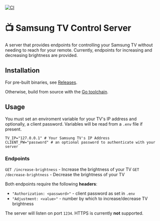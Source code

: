 [![CI](https://github.com/austin-weeks/tv-control-server/actions/workflows/CI.yml/badge.svg)](https://github.com/austin-weeks/tv-control-server/actions/workflows/CI.yml)

# 📺 Samsung TV Control Server
A server that provides endpoints for controlling your Samsung TV without needing to reach for your remote. Currently, endpoints for increasing and decreasing brightness are provided.

## Installation
For pre-built binaries, see [Releases](/releases).

Otherwise, build from source with the [Go toolchain](https://go.dev/).

## Usage
You must set an enviroment variable for your TV's IP address and optionally, a client password. Variables will be read from a `.env` file if present.

```shell
TV_IP="127.0.0.1" # Your Samsung TV's IP Address
CLIENT_PW="password" # an optional password to authenticate with your server
```

### Endpoints

`GET /increase-brightness` - Increase the brightness of your TV
`GET /decrease-brightness` - Decrease the brightness of your TV

Both endpoints require the following **headers**:
- `"Authorization: <password>"` - client password as set in `.env`
- `"Adjustment: <value>"` - number by which to increase/decrease TV brightness

The server will listen on port `1234`. HTTPS is currently **not** supported.
